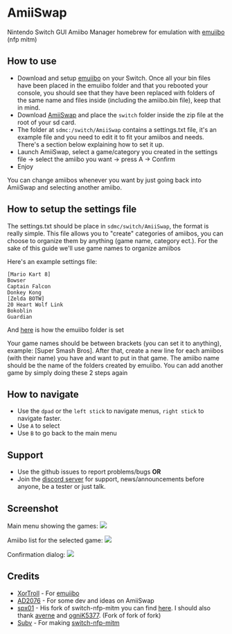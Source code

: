 # AmiiSwap
Nintendo Switch GUI Amiibo Manager homebrew for emulation with [emuiibo](https://github.com/XorTroll/emuiibo) (nfp mitm)

## How to use
- Download and setup [emuiibo](https://github.com/XorTroll/emuiibo) on your Switch. Once all your bin files have been placed in the emuiibo folder and that you rebooted your console, you should see that they have been replaced with folders of the same name and files inside (including the amiibo.bin file), keep that in mind.
- Download [AmiiSwap](https://github.com/FuryBaguette/AmiiSwap/releases) and place the `switch` folder inside the zip file at the root of your sd card.
- The folder at `sdmc:/switch/AmiiSwap` contains a settings.txt file, it's an example file and you need to edit it to fit your amiibos and needs. There's a section below explaining how to set it up.
- Launch AmiiSwap, select a game/category you created in the settings file -> select the amiibo you want -> press A -> Confirm
- Enjoy

You can change amiibos whenever you want by just going back into AmiiSwap and selecting another amiibo.

## How to setup the settings file
The settings.txt should be place in `sdmc/switch/AmiiSwap`, the format is really simple.
This file allows you to "create" categories of amiibos, you can choose to organize them by anything (game name, category ect.). For the sake of this guide we'll use game names to organize amiibos

Here's an example settings file:
```
[Mario Kart 8]
Bowser
Captain Falcon
Donkey Kong
[Zelda BOTW]
20 Heart Wolf Link
Bokoblin
Guardian
```
And [here](https://raw.githubusercontent.com/FuryBaguette/AmiiSwap/master/Screenshots/FolderPlacement.png) is how the emuiibo folder is set

Your game names should be between brackets (you can set it to anything), example: [Super Smash Bros].
After that, create a new line for each amiibos (with their name) you have and want to put in that game. The amiibo name should be the name of the folders created by emuiibo.
You can add another game by simply doing these 2 steps again

## How to navigate
- Use the `dpad` or the `left stick` to navigate menus, `right stick` to navigate faster.
- Use `A` to select
- Use `B` to go back to the main menu

## Support
- Use the github issues to report problems/bugs **OR**
- Join the [discord server](https://discord.gg/RnhJRs) for support, news/announcements before anyone, be a tester or just talk.

## Screenshot
Main menu showing the games:
![](https://github.com/FuryBaguette/AmiiSwap/blob/master/Screenshots/MainScreen.jpg)

Amiibo list for the selected game:
![](https://github.com/FuryBaguette/AmiiSwap/blob/master/Screenshots/AmiiboList.jpg)

Confirmation dialog:
![](https://github.com/FuryBaguette/AmiiSwap/blob/master/Screenshots/UseAmiibo.jpg)

## Credits
- [XorTroll](https://github.com/XorTroll/) - For [emuiibo](https://github.com/XorTroll/emuiibo)
- [AD2076](https://github.com/AD2076) - For some dev and ideas on AmiiSwap
- [spx01](https://github.com/spx01) - His fork of switch-nfp-mitm you can find [here](https://github.com/spx01/switch-nfp-mitm). I should also thank [averne](https://github.com/averne/) and [ogniK5377](https://github.com/ogniK5377). (Fork of fork of fork)
- [Subv](https://github.com/Subv) - For making [switch-nfp-mitm](https://github.com/Subv/switch-nfp-mitm)
